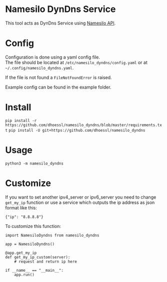 # Namesilo DynDns Service

This tool acts as DynDns Service using [Namesilo API](https://github.com/dhoessl/python_namesilo_api).

# Config
Configuration is done using a yaml config file. <br>
The file should be located at `/etc/namesilo_dyndns/config.yaml` or at `~/.config/namesilo_dyndns.yaml`.

If the file is not found a `FileNotFoundError` is raised.

Example config can be found in the example folder.

# Install
`pip install -r https://github.com/dhoessl/namesilo_dyndns/blob/master/requirements.txt`
`pip install -U git+https://github.com/dhoessl/namesilo_dyndns`

# Usage

`python3 -m namesilo_dyndns`

# Customize

If you want to set another ipv4_server or ipv6_server you need to change `get_my_ip` function or use a service which outputs the ip address as json format like this:
```
{"ip": "8.8.8.8"}
```

To customize this function:
```
import NamesiloDyndns from namesilo_dyndns

app = NamesiloDyndns()

@app.get_my_ip
def get_my_ip_custom(server):
    # request and return ip here

if __name__ == "__main__":
    app.run()
```

